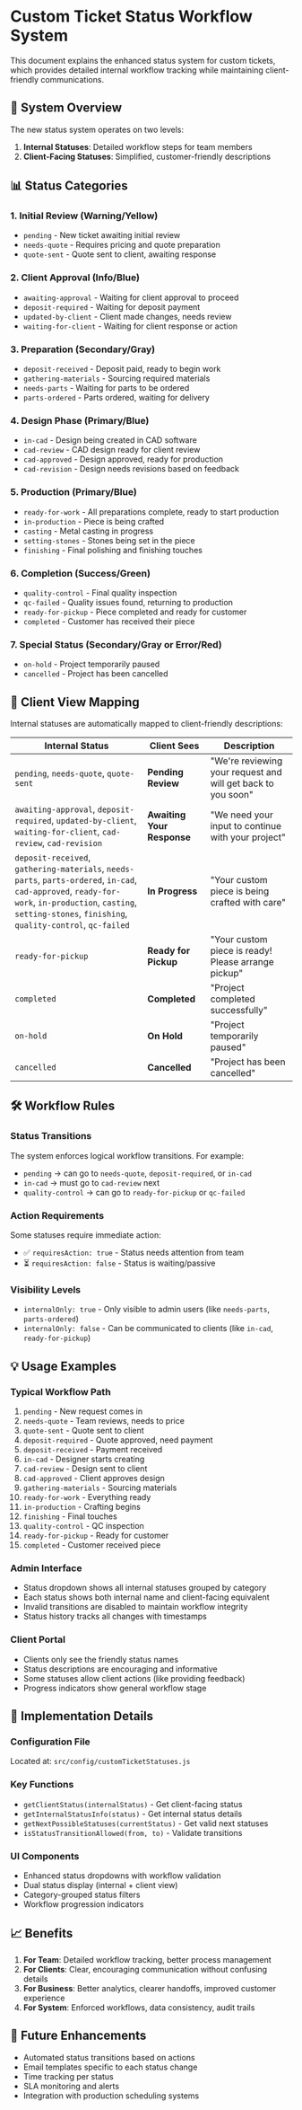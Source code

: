 # Custom Ticket Status Workflow System

This document explains the enhanced status system for custom tickets, which provides detailed internal workflow tracking while maintaining client-friendly communications.

## 🎯 **System Overview**

The new status system operates on two levels:

1. **Internal Statuses**: Detailed workflow steps for team members
2. **Client-Facing Statuses**: Simplified, customer-friendly descriptions

## 📊 **Status Categories**

### **1. Initial Review** (Warning/Yellow)
- `pending` - New ticket awaiting initial review
- `needs-quote` - Requires pricing and quote preparation
- `quote-sent` - Quote sent to client, awaiting response

### **2. Client Approval** (Info/Blue)
- `awaiting-approval` - Waiting for client approval to proceed
- `deposit-required` - Waiting for deposit payment
- `updated-by-client` - Client made changes, needs review
- `waiting-for-client` - Waiting for client response or action

### **3. Preparation** (Secondary/Gray)
- `deposit-received` - Deposit paid, ready to begin work
- `gathering-materials` - Sourcing required materials
- `needs-parts` - Waiting for parts to be ordered
- `parts-ordered` - Parts ordered, waiting for delivery

### **4. Design Phase** (Primary/Blue)
- `in-cad` - Design being created in CAD software
- `cad-review` - CAD design ready for client review
- `cad-approved` - Design approved, ready for production
- `cad-revision` - Design needs revisions based on feedback

### **5. Production** (Primary/Blue)
- `ready-for-work` - All preparations complete, ready to start production
- `in-production` - Piece is being crafted
- `casting` - Metal casting in progress
- `setting-stones` - Stones being set in the piece
- `finishing` - Final polishing and finishing touches

### **6. Completion** (Success/Green)
- `quality-control` - Final quality inspection
- `qc-failed` - Quality issues found, returning to production
- `ready-for-pickup` - Piece completed and ready for customer
- `completed` - Customer has received their piece

### **7. Special Status** (Secondary/Gray or Error/Red)
- `on-hold` - Project temporarily paused
- `cancelled` - Project has been cancelled

## 🔄 **Client View Mapping**

Internal statuses are automatically mapped to client-friendly descriptions:

| Internal Status | Client Sees | Description |
|----------------|-------------|-------------|
| `pending`, `needs-quote`, `quote-sent` | **Pending Review** | "We're reviewing your request and will get back to you soon" |
| `awaiting-approval`, `deposit-required`, `updated-by-client`, `waiting-for-client`, `cad-review`, `cad-revision` | **Awaiting Your Response** | "We need your input to continue with your project" |
| `deposit-received`, `gathering-materials`, `needs-parts`, `parts-ordered`, `in-cad`, `cad-approved`, `ready-for-work`, `in-production`, `casting`, `setting-stones`, `finishing`, `quality-control`, `qc-failed` | **In Progress** | "Your custom piece is being crafted with care" |
| `ready-for-pickup` | **Ready for Pickup** | "Your custom piece is ready! Please arrange pickup" |
| `completed` | **Completed** | "Project completed successfully" |
| `on-hold` | **On Hold** | "Project temporarily paused" |
| `cancelled` | **Cancelled** | "Project has been cancelled" |

## 🛠 **Workflow Rules**

### **Status Transitions**
The system enforces logical workflow transitions. For example:
- `pending` → can go to `needs-quote`, `deposit-required`, or `in-cad`
- `in-cad` → must go to `cad-review` next
- `quality-control` → can go to `ready-for-pickup` or `qc-failed`

### **Action Requirements**
Some statuses require immediate action:
- ✅ `requiresAction: true` - Status needs attention from team
- ⏳ `requiresAction: false` - Status is waiting/passive

### **Visibility Levels**
- `internalOnly: true` - Only visible to admin users (like `needs-parts`, `parts-ordered`)
- `internalOnly: false` - Can be communicated to clients (like `in-cad`, `ready-for-pickup`)

## 💡 **Usage Examples**

### **Typical Workflow Path**
1. `pending` - New request comes in
2. `needs-quote` - Team reviews, needs to price
3. `quote-sent` - Quote sent to client
4. `deposit-required` - Quote approved, need payment
5. `deposit-received` - Payment received
6. `in-cad` - Designer starts creating
7. `cad-review` - Design sent to client
8. `cad-approved` - Client approves design
9. `gathering-materials` - Sourcing materials
10. `ready-for-work` - Everything ready
11. `in-production` - Crafting begins
12. `finishing` - Final touches
13. `quality-control` - QC inspection
14. `ready-for-pickup` - Ready for customer
15. `completed` - Customer received piece

### **Admin Interface**
- Status dropdown shows all internal statuses grouped by category
- Each status shows both internal name and client-facing equivalent
- Invalid transitions are disabled to maintain workflow integrity
- Status history tracks all changes with timestamps

### **Client Portal**
- Clients only see the friendly status names
- Status descriptions are encouraging and informative
- Some statuses allow client actions (like providing feedback)
- Progress indicators show general workflow stage

## 🔧 **Implementation Details**

### **Configuration File**
Located at: `src/config/customTicketStatuses.js`

### **Key Functions**
- `getClientStatus(internalStatus)` - Get client-facing status
- `getInternalStatusInfo(status)` - Get internal status details
- `getNextPossibleStatuses(currentStatus)` - Get valid next statuses
- `isStatusTransitionAllowed(from, to)` - Validate transitions

### **UI Components**
- Enhanced status dropdowns with workflow validation
- Dual status display (internal + client view)
- Category-grouped status filters
- Workflow progression indicators

## 📈 **Benefits**

1. **For Team**: Detailed workflow tracking, better process management
2. **For Clients**: Clear, encouraging communication without confusing details
3. **For Business**: Better analytics, clearer handoffs, improved customer experience
4. **For System**: Enforced workflows, data consistency, audit trails

## 🚀 **Future Enhancements**

- Automated status transitions based on actions
- Email templates specific to each status change
- Time tracking per status
- SLA monitoring and alerts
- Integration with production scheduling systems